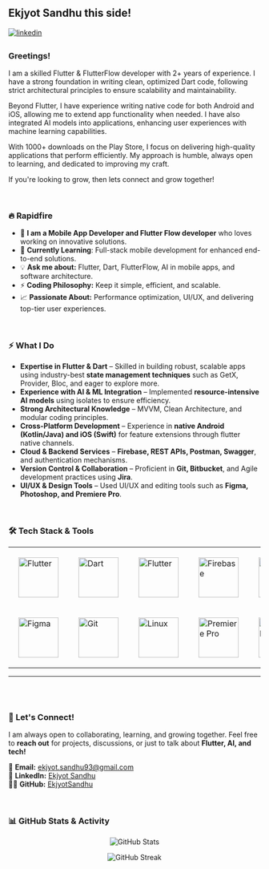 ## Ekjyot Sandhu this side!   
  

<a href="https://linkedin.com/in/ekjyot-sandhu-766b59211" target="_blank">
<img src=https://img.shields.io/badge/linkedin-%231E77B5.svg?&style=for-the-badge&logo=linkedin&logoColor=white alt=linkedin style="margin-bottom: 5px;" />
</a>  
  



### Greetings!  
I am a skilled Flutter & FlutterFlow developer with 2+ years of experience. I have a strong foundation in writing clean, optimized Dart code, following strict architectural principles to ensure scalability and maintainability.

Beyond Flutter, I have experience writing native code for both Android and iOS, allowing me to extend app functionality when needed. I have also integrated AI models into applications, enhancing user experiences with machine learning capabilities.

With 1000+ downloads on the Play Store, I focus on delivering high-quality applications that perform efficiently. My approach is humble, always open to learning, and dedicated to improving my craft.

If you're looking to grow, then lets connect and grow together!  
  

<br/>  


### 🔥 Rapidfire
- 🔭 **I am a Mobile App Developer and Flutter Flow developer** who loves working on innovative solutions.
- 🌱 **Currently Learning**: Full-stack mobile development for enhanced end-to-end solutions.
- 💡 **Ask me about:** Flutter, Dart, FlutterFlow, AI in mobile apps, and software architecture.
- ⚡ **Coding Philosophy:** Keep it simple, efficient, and scalable.
- 📈 **Passionate About:** Performance optimization, UI/UX, and delivering top-tier user experiences.

  

<br/>  


### ⚡ What I Do
- **Expertise in Flutter & Dart** – Skilled in building robust, scalable apps using industry-best **state management techniques** such as GetX, Provider, Bloc, and eager to explore more.
- **Experience with AI & ML Integration** – Implemented **resource-intensive AI models** using isolates to ensure efficiency.
- **Strong Architectural Knowledge** – MVVM, Clean Architecture, and modular coding principles.
- **Cross-Platform Development** – Experience in **native Android (Kotlin/Java) and iOS (Swift)** for feature extensions through flutter native channels.
- **Cloud & Backend Services** – **Firebase, REST APIs, Postman, Swagger**, and authentication mechanisms.
- **Version Control & Collaboration** – Proficient in **Git, Bitbucket**, and Agile development practices using **Jira**.
- **UI/UX & Design Tools** – Used UI/UX and editing tools such as **Figma, Photoshop, and Premiere Pro**.

  

<br/>  




### 🛠️ Tech Stack & Tools  
<div align="center">  
  <table>
    <tr>
      <td style="padding: 20px;">
        <a href="https://flutter.dev/" target="_blank">
          <img src="https://profilinator.rishav.dev/skills-assets/flutterio-icon.svg" alt="Flutter" height="80"/>
        </a>
      </td>
      <td style="padding: 20px;">
        <a href="https://dart.dev/" target="_blank">
          <img src="https://profilinator.rishav.dev/skills-assets/dartlang-icon.svg" alt="Dart" height="80"/>
        </a>
      </td>
      <td style="padding: 20px;">
        <a href="https://www.flutterflow.io/" target="_blank">
          <img src="https://yt3.googleusercontent.com/ifGefyNhaGJ2TXrybafKcNDolsx1Wxpsk4mroLuVsbCZLQhtPYuLBrjUv5JG0ZnRLDi78I-KDRQ=s900-c-k-c0x00ffffff-no-rj" alt="Flutter" height="80"/>
        </a>
      </td>
      <td style="padding: 20px;">
        <a href="https://firebase.google.com/" target="_blank">
          <img src="https://profilinator.rishav.dev/skills-assets/firebase.png" alt="Firebase" height="80"/>
        </a>
      </td>
      <td style="padding: 20px;">
        <a href="https://developer.apple.com/swift/" target="_blank">
          <img src="https://profilinator.rishav.dev/skills-assets/swift-original-wordmark.svg" alt="Swift" height="80"/>
        </a>
      </td>
      <td style="padding: 20px;">
        <a href="https://www.android.com/intl/en_in/" target="_blank">
          <img src="https://profilinator.rishav.dev/skills-assets/android-original-wordmark.svg" alt="Android" height="80"/>
        </a>
      </td>
    </tr>
    <tr>
      <td style="padding: 20px;">
        <a href="https://www.figma.com/" target="_blank">
          <img src="https://profilinator.rishav.dev/skills-assets/figma-icon.svg" alt="Figma" height="80"/>
        </a>
      </td>
      <td style="padding: 20px;">
        <a href="https://github.com/" target="_blank">
          <img src="https://profilinator.rishav.dev/skills-assets/git-scm-icon.svg" alt="Git" height="80"/>
        </a>
      </td>
      <td style="padding: 20px;">
        <a href="https://www.linux.org/" target="_blank">
          <img src="https://profilinator.rishav.dev/skills-assets/linux-original.svg" alt="Linux" height="80"/>
        </a>
      </td>
      <td style="padding: 20px;">
        <a href="https://www.adobe.com/in/products/premiere.html" target="_blank">
          <img src="https://profilinator.rishav.dev/skills-assets/adobepremierepro.png" alt="Premiere Pro" height="80"/>
        </a>
      </td>
      <td style="padding: 20px;">
        <a href="https://www.adobe.com/in/products/photoshop.html" target="_blank">
          <img src="https://profilinator.rishav.dev/skills-assets/photoshop-plain.svg" alt="Photoshop" height="80"/>
        </a>
      </td>
    </tr>
  </table>
</div>

---

<br/>  

  

<br/>  




### 📢 Let's Connect!  
I am always open to collaborating, learning, and growing together. Feel free to **reach out** for projects, discussions, or just to talk about **Flutter, AI, and tech!**

📩 **Email:** ekjyot.sandhu93@gmail.com  
💼 **LinkedIn:** [Ekjyot Sandhu](https://www.linkedin.com/in/EkjyotSandhu/)  
👨‍💻 **GitHub:** [EkjyotSandhu](https://github.com/Ekjyot-Sandhu)  

  

<br/>  



### 📊 GitHub Stats & Activity
<p align="center">
  <img src="https://github-readme-stats.vercel.app/api?username=ekjyotsandhu12&show_icons=true&locale=en" alt="GitHub Stats" />
</p>
<p align="center">
  <img src="https://github-readme-streak-stats.herokuapp.com/?user=ekjyotsandhu12&" alt="GitHub Streak" />
</p>

